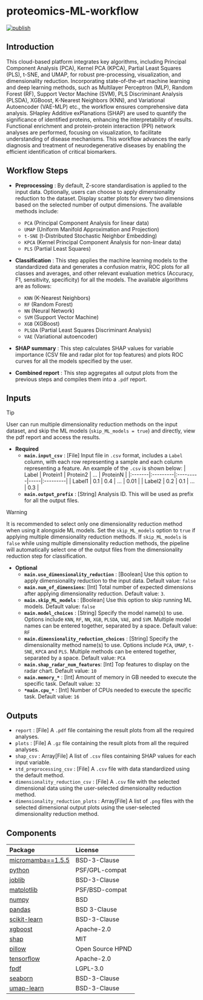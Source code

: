# proteomics-ML-workflow

[![publish](https://img.shields.io/github/actions/workflow/status/anand-imcm/proteomics-ML-workflow/publish_gen.yml)](https://github.com/anand-imcm/proteomics-ML-workflow/releases)

## Introduction

This cloud-based platform integrates key algorithms, including Principal Component Analysis (PCA), Kernel PCA (KPCA), Partial Least Squares (PLS), t-SNE, and UMAP, for robust pre-processing, visualization, and dimensionality reduction. Incorporating state-of-the-art machine learning and deep learning methods, such as Multilayer Perceptron (MLP), Random Forest (RF), Support Vector Machine (SVM), PLS Discriminant Analysis (PLSDA), XGBoost, K-Nearest Neighbors (KNN), and Variational Autoencoder (VAE-MLP) etc., the workflow ensures comprehensive data analysis. SHapley Additive exPlanations (SHAP) are used to quantify the significance of identified proteins, enhancing the interpretability of results. Functional enrichment and protein-protein interaction (PPI) network analyses are performed, focusing on visualization, to facilitate understanding of disease mechanisms. This workflow advances the early diagnosis and treatment of neurodegenerative diseases by enabling the efficient identification of critical biomarkers.

## Workflow Steps

- **Preprocessing** : By default, Z-score standardisation is applied to the input data. Optionally, users can choose to apply dimensionality reduction to the dataset. Display scatter plots for every two dimensions based on the selected number of output dimensions. The available methods include:
  - `PCA` (Principal Component Analysis for linear data)
  - `UMAP` (Uniform Manifold Approximation and Projection)
  - `t-SNE` (t-Distributed Stochastic Neighbor Embedding)
  - `KPCA` (Kernel Principal Component Analysis for non-linear data)
  - `PLS` (Partial Least Squares)

- **Classification** : This step applies the machine learning models to the standardized data and generates a confusion matrix, ROC plots for all classes and averages, and other relevant evaluation metrics (Accuracy, F1, sensitivity, specificity) for all the models. The available algorithms are as follows:
  - `KNN` (K-Nearest Neighbors)
  - `RF` (Random Forest)
  - `NN` (Neural Network)
  - `SVM` (Support Vector Machine)
  - `XGB` (XGBoost)
  - `PLSDA` (Partial Least Squares Discriminant Analysis)
  - `VAE` (Variational autoencoder)

- **SHAP summary** : This step calculates SHAP values for variable importance (CSV file and radar plot for top features) and plots ROC curves for all the models specified by the user.

- **Combined report** : This step aggregates all output plots from the previous steps and compiles them into a `.pdf` report.

## Inputs

> [!TIP]
User can run multiple dimensionality reduction methods on the input dataset, and skip the ML models (`skip_ML_models = true`) and directly, view the pdf report and access the results.

- **Required**
  - **`main.input_csv`** : [File] Input file in `.csv` format, includes a `Label` column, with each row representing a sample and each column representing a feature. An example of the `.csv` is shown below:
    | Label  | Protein1 | Protein2 | ... | ProteinN |
    |:-------|:---------|:---------|-----|:---------|
    | Label1 | 0.1      | 0.4      | ... | 0.01     |
    | Label2 | 0.2      | 0.1      | ... | 0.3      |
  - **`main.output_prefix`** : [String] Analysis ID. This will be used as prefix for all the output files.

> [!WARNING]
It is recommended to select only one dimensionality reduction method when using it alongside ML models. Set the `skip_ML_models` option to `true` if applying multiple dimensionality reduction methods. If `skip_ML_models` is `false` while using multiple dimensionality reduction methods, the pipeline will automatically select one of the output files from the dimensionality reduction step for classification.

- **Optional**
  - **`main.use_dimensionality_reduction`** : [Boolean] Use this option to apply dimensionality reduction to the input data. Default value: `false`
  - **`main.num_of_dimensions`**: [Int] Total number of expected dimensions after applying dimensionality reduction. Default value: `3`.
  - **`main.skip_ML_models`** : [Boolean] Use this option to skip running ML models. Default value: `false`
  - **`main.model_choices`** : [String] Specify the model name(s) to use. Options include `KNN`, `RF`, `NN`, `XGB`, `PLSDA`, `VAE`, and `SVM`. Multiple model names can be entered together, separated by a space. Default value: `RF`
  - **`main.dimensionality_reduction_choices`** : [String] Specify the dimensionality method name(s) to use. Options include `PCA`, `UMAP`, `t-SNE`, `KPCA` and `PLS`. Multiple methods can be entered together, separated by a space. Default value: `PCA`
  - **`main.shap_radar_num_features`**: [Int] Top features to display on the radar chart. Default value: `10`
  - **`main.memory_*`** : [Int] Amount of memory in GB needed to execute the specific task. Default value: `32`
  - **`*main.cpu_*`** : [Int] Number of CPUs needed to execute the specific task. Default value: `16`

## Outputs

- `report` : [File] A `.pdf` file containing the result plots from all the required analyses.
- `plots` : [File] A `.gz` file containing the result plots from all the required analyses.
- `shap_csv` : Array[File] A list of `.csv` files containing SHAP values for each input variable.
- `std_preprocessing_csv` : [File] A `.csv` file with data standardized using the default method.
- `dimensionality_reduction_csv` : [File] A `.csv` file with the selected dimensional data using the user-selected dimensionality reduction method.
- `dimensionality_reduction_plots` : Array[File] A list of `.png` files with the selected dimensional output plots using the user-selected dimensionality reduction method.

## Components

| Package | License |
|:---------|:---------|
| [micromamba==1.5.5](www.github.com/mamba-org/mamba#micromamba) | BSD-3-Clause |
| [python](www.python.org/) | PSF/GPL-compat |
| [joblib](www.github.com/joblib/joblib) | BSD-3-Clause |
| [matplotlib](www.matplotlib.org) | PSF/BSD-compat |
| [numpy](www.numpy.org/) | BSD |
| [pandas](www.pandas.pydata.org/) | BSD 3-Clause |
| [scikit-learn](www.scikit-learn.org) | BSD-3-Clause |
| [xgboost](https://github.com/dmlc/xgboost) |  Apache-2.0 |
| [shap](https://github.com/shap/shap) |  MIT |
| [pillow](https://github.com/python-pillow/Pillow) |  Open Source HPND |
| [tensorflow](https://github.com/tensorflow/tensorflow) |  Apache-2.0 |
| [fpdf](https://github.com/reingart/pyfpdf) |  LGPL-3.0 |
| [seaborn](https://github.com/mwaskom/seaborn) |  BSD-3-Clause |
| [umap-learn](https://github.com/lmcinnes/umap) |  BSD-3-Clause |
